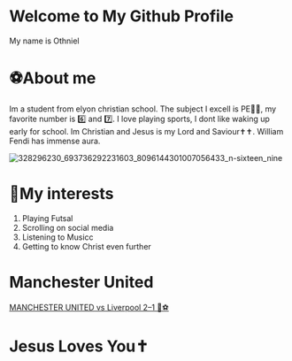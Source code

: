 <h1>Welcome to My Github Profile</h1>
</p>My name is Othniel</p>

<h1>⚽About me</h1>
<p>Im a student from elyon christian school. The subject I 
excell is PE🥶🥶, my favorite number is 6️⃣ and 7️⃣. I love
playing sports, I dont like waking up early for school.
Im Christian and Jesus is my Lord and Saviour✝️✝️. William
Fendi has immense aura.</p>

![328296230_693736292231603_8096144301007056433_n-sixteen_nine](https://github.com/user-attachments/assets/c2d43eb6-6b74-43b8-a2de-4dabd732ea53)

<h1>🎯My interests</h1>
<ol>
  <li>Playing Futsal</li>
  <li>Scrolling on social media</li>
  <li>Listening to Musicc</li>
  <li>Getting to know Christ even further</li>
</ol>

<h1>Manchester United</h1>
<a href="https://www.google.com/search?q=manchester+united+vs+liverpool+2-1%5C&sca_esv=81b9b8c5170cc920&rlz=1C1VDKB_enID1085ID1085&udm=2&biw=1280&bih=632&ei=R9oAad6NEszD4-EP75_ywAs&ved=0ahUKEwiezamVlMeQAxXM4TgGHe-PHLgQ4dUDCBI&uact=5&oq=manchester+united+vs+liverpool+2-1%5C&gs_lp=Egtnd3Mtd2l6LWltZyIjbWFuY2hlc3RlciB1bml0ZWQgdnMgbGl2ZXJwb29sIDItMVxIBlAAWABwAHgAkAEAmAEAoAEAqgEAuAEDyAEA-AEBmAIAoAIAmAMAkgcAoAcAsgcAuAcAwgcAyAcA&sclient=gws-wiz-img&safe=active&ssui=on#vhid=B32bCR6NKb-qRM&vssid=mosaic" target="_blank">
  MANCHESTER UNITED vs Liverpool 2–1 🔴⚽
</a>

<h1>Jesus Loves You✝️</h1>
